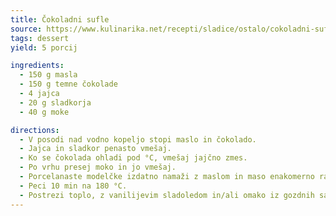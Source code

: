 ```yaml
---
title: Čokoladni sufle
source: https://www.kulinarika.net/recepti/sladice/ostalo/cokoladni-sufle/12581/
tags: dessert
yield: 5 porcij

ingredients:
  - 150 g masla
  - 150 g temne čokolade
  - 4 jajca
  - 20 g sladkorja
  - 40 g moke

directions:
  - V posodi nad vodno kopeljo stopi maslo in čokolado.
  - Jajca in sladkor penasto vmešaj.
  - Ko se čokolada ohladi pod °C, vmešaj jajčno zmes.
  - Po vrhu presej moko in jo vmešaj.
  - Porcelanaste modelčke izdatno namaži z maslom in maso enakomerno razporedi vanje.
  - Peci 10 min na 180 °C.
  - Postrezi toplo, z vanilijevim sladoledom in/ali omako iz gozdnih sadežev.
---
```


<Recipe :data="$frontmatter" />
